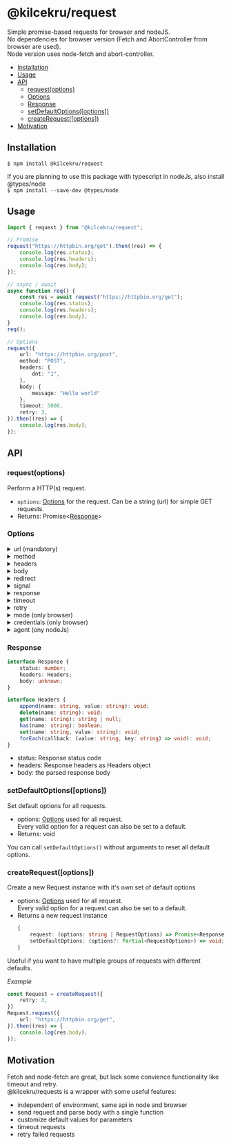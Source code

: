 # @kilcekru/request

Simple promise-based requests for browser and nodeJS.  
No dependencies for browser version (Fetch and AbortController from browser are used).  
Node version uses node-fetch and abort-controller.  

- [Installation](#installation)
- [Usage](#usage)
- [API](#api)
	- [request(options)](#requestoptions)
	- [Options](#options)
	- [Response](#response)
	- [setDefaultOptions([options])](#setdefaultoptionsoptions)
	- [createRequest([options])](#createrequestoptions)
- [Motivation](#motivation)

## Installation

`$ npm install @kilcekru/request`

If you are planning to use this package with typescript in nodeJs, also install @types/node  
`$ npm install --save-dev @types/node`

## Usage

```typescript
import { request } from "@kilcekru/request";

// Promise
request("https://httpbin.org/get").then((res) => {
	console.log(res.status);
	console.log(res.headers);
	console.log(res.body);
});

// async / await
async function req() {
	const res = await request("https://httpbin.org/get");
	console.log(res.status);
	console.log(res.headers);
	console.log(res.body);
}
req();

// Options
request({
	url: "https://httpbin.org/post",
	method: "POST",
	headers: {
		dnt: "1",
	},
	body: {
		message: "Hello world"
	},
	timeout: 5000,
	retry: 3,
}).then((res) => {
	console.log(res.body);
});
```

## API

### request(options)

Perform a HTTP(s) request.

- `options`: [Options](#options) for the request. Can be a string (url) for simple GET requests.
- Returns: Promise&lt;[Response](#response)&gt;

### Options

<details>
<summary>url (mandatory)</summary>

```typescript
url: string | { href: string };
```
A string representing the URL for fetching.  
The object variaton allows direct usage of `new URL`.  
In nodeJs the url has to be absolute.
</details>

<details>
<summary>method</summary>

```typescript
method?: string; // default: "GET"
```
The request method (GET, POST, ...)
</details>

<details>
<summary>headers</summary>

```typescript
headers?: Record<string, string>;
```
Request headers.

*Example*
```typescript
headers: {
	"content-type": "text/html; charset=UTF-8"
}
```
</details>

<details>
<summary>body</summary>

```typescript
body?: string | Record<string, unknown> | unknown[];
```
Request body.  
If the given body is an object or an array, it will be stringified and the `content-type` header will be set to `application/json`.  
If the body is a string, no header will be set.
</details>

<details>
<summary>redirect</summary>

```typescript
redirect?: "error" | "follow" | "manual"; // default: "follow"
```
Define how redirects are handled
</details>

<details>
<summary>signal</summary>

```typescript
signal?: AbortSignal;
```
Instance of AbortSignal to optionally abort requests.

*Example*
```typescript
import { request, AbortController } from "@kilcekru/request";

const controller = new AbortController();
request({
	url: "https://httpbin.org/get",
	signal: controller.signal,
}).catch((err) => {
	console.log(err);
});
controller.abort();
```
</details>

<details>
<summary>response</summary>

```typescript
response?: false | "detect" | "arrayBuffer" | "json" | "text" | "stream" | "raw"; // default: "detect"
```
Define how the response body will be parsed.  
- false: will discard the responseBody (might be faster if you only care about response status)
- detect: use content-type of response. `application/json` will be parsed as json, `text/*` will be parsed as text
- arrayBuffer, json, text: use the according function of the response
- stream: return a readable stream
- raw: return the raw response from fetch
</details>

<details>
<summary>timeout</summary>

```typescript
timeout?: number | TimeoutOptions; // default: 10000

interface TimeoutOptions {
	total: number;
	headers?: number;
	body?: number;
}
```
Specify a time after which the request will be automatically aborted.  
If a number is given, it is treated the same as `{total: number}`
- total: Maximum time from start of the request until body parsing is finished.
- headers: Maximum time from start of the request until the headers are parsed.
- body: Maximum time from start of body parsing (after headers are parsed) until body parsing is finished.
</details>

<details>
<summary>retry</summary>

```typescript
retry?: number | RetryFn | RetryOptions;

type RetryFn = (attempt: number, error: Error) => boolean | number;
interface RetryOptions {
	attempts?: number | RetryFn;
	delay?: "backoff" | number | ((attempt: number, error: Error) => number); // default: "backoff"
}
```
Retry failed requests.  
If a number or RetryFn is given, it is treated the same as `{attempts: number | RetryFn}`.  
If no RetryFn is given, all errors from request and all statusCodes >= 500 are retried.

- attempts:
  - number: How many times to retry failed requests.
  - RetryFn: will be called when a requests fails to determine if it should be retried.  
    It receives 2 arguments: the count of failed requests and the last Error.  
		It can return a number (which will be used as delay), true (retry.delay will be used) or false (will not be retried)
- delay: How long to wait between retries. Will not be used if RetryFn returns a number.  
  "backoff" will wait 500ms on the first retry, and double this time for every further retry to a max of 30 seconds.

</details>

<details>
<summary>mode (only browser)</summary>

```typescript
mode?: "cors" | "navigate" | "no-cors" | "same-origin";
```
Define which mode is used for cross-origin requests.  
See <a href="https://developer.mozilla.org/en-US/docs/Web/API/Request/mode" target="_blank">https://developer.mozilla.org/en-US/docs/Web/API/Request/mode</a>  
Only useful in browser environment, will be silently ignored when running on nodeJs.
</details>

<details>
<summary>credentials (only browser)</summary>

```typescript
credentials?: "include" | "omit" | "same-origin"; // default: same-origin
```
Define how cookies are handled on cross-origin requests.  
See <a href="https://developer.mozilla.org/en-US/docs/Web/API/Request/credentials" target="_blank">https://developer.mozilla.org/en-US/docs/Web/API/Request/credentials</a>  
Only useful in browser environment, will be silently ignored when running on nodeJs.
</details>

<details>
<summary>agent (ony nodeJs)</summary>

```typescript
agent?: false | Agent | ((parsedUrl: URL) => Agent);
```
http(s).Agent to use for this request.  
By default a single agent with keepAlive enabled is used for all requests.  
This behaviour can be disabled by passing `false`, which will create a new Agent for every request.  
More Details: <a href="https://www.npmjs.com/package/node-fetch#custom-agent" target="_blank">https://www.npmjs.com/package/node-fetch#custom-agent</a>  
Only useful in nodeJs environment, will be silently ignored when running on browser.
</details>

### Response

```typescript
interface Response {
	status: number;
	headers: Headers;
	body: unknown;
}

interface Headers {
	append(name: string, value: string): void;
	delete(name: string): void;
	get(name: string): string | null;
	has(name: string): boolean;
	set(name: string, value: string): void;
	forEach(callback: (value: string, key: string) => void): void;
}
```
- status: Response status code
- headers: Response headers as Headers object
- body: the parsed response body

### setDefaultOptions([options])
Set default options for all requests.  

- options: [Options](#options) used for all request.  
  Every valid option for a request can also be set to a default.  
- Returns: void

You can call `setDefaultOptions()` without arguments to reset all default options.

### createRequest([options])
Create a new Request instance with it's own set of default options

- options: [Options](#options) used for all request.  
  Every valid option for a request can also be set to a default.  
- Returns a new request instance
	```typescript
	{
		request: (options: string | RequestOptions) => Promise<Response>;
		setDefaultOptions: (options?: Partial<RequestOptions>) => void;
	}
	```

Useful if you want to have multiple groups of requests with different defaults.

*Example*
```typescript
const Request = createRequest({
	retry: 3,
})
Request.request({
	url: "https://httpbin.org/get",
}).then((res) => {
	console.log(res.body);
});
```

## Motivation
Fetch and node-fetch are great, but lack some convience functionality like timeout and retry.  
@kilcekru/requests is a wrapper with some useful features:
- independent of environment, same api in node and browser
- send request and parse body with a single function
- customize default values for parameters
- timeout requests
- retry failed requests